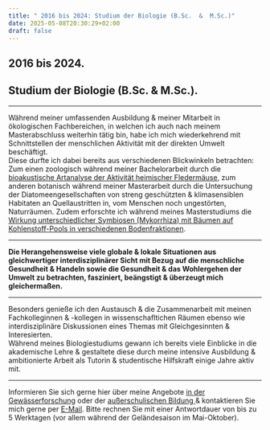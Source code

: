 ```yaml
---
title: " 2016 bis 2024: Studium der Biologie (B.Sc.  &  M.Sc.)"
date: 2025-05-08T20:30:29+02:00
draft: false
---
```

## 2016 bis 2024.  
## Studium der Biologie (B.Sc.  &  M.Sc.).  
___
  
Während meiner umfassenden Ausbildung & meiner Mitarbeit in ökologischen Fachbereichen, in welchen ich auch nach meinem Masterabschluss weiterhin tätig bin, habe ich mich wiederkehrend mit Schnittstellen der menschlichen Aktivität mit der direkten Umwelt beschäftigt.  
Diese durfte ich dabei bereits aus verschiedenen Blickwinkeln betrachten:  
Zum einen zoologisch während meiner Bachelorarbeit durch die [bioakustische Artanalyse der Aktivität heimischer Fledermäuse](https://nyctalus.com/wp-content/uploads/2021/06/Koplitz-Weissgerber_Zahn_2021_abstract.pdf), zum anderen botanisch während meiner Masterarbeit durch die Untersuchung der Diatomeengesellschaften von streng geschützten & klimasensiblen Habitaten an Quellaustritten in, vom Menschen noch ungestörten, Naturräumen.  Zudem erforschte ich während meines Masterstudiums die [Wirkung unterschiedlicher Symbiosen (Mykorrhiza) mit Bäumen auf Kohlenstoff-Pools in verschiedenen Bodenfraktionen](https://meetingorganizer.copernicus.org/EGU22/EGU22-10059.html).  

___

  
**Die Herangehensweise viele globale & lokale Situationen aus gleichwertiger interdisziplinärer Sicht mit Bezug auf die menschliche Gesundheit & Handeln sowie die Gesundheit & das Wohlergehen der Umwelt zu betrachten, fasziniert, beängstigt & überzeugt mich gleichermaßen.** 

___
  

Besonders genieße ich den Austausch & die Zusammenarbeit mit meinen Fachkolleginnen & -kollegen in wissenschafltichen Räumen ebenso wie interdisziplinäre Diskussionen eines Themas mit Gleichgesinnten & Interesierten.  
Während meines Biologiestudiums gewann ich bereits viele Einblicke in die akademische Lehre & gestaltete diese durch meine intensive Ausbildung & ambitionierte Arbeit als Tutorin & studentische Hilfskraft einige Jahre aktiv mit.  

___

Informieren Sie sich gerne hier über meine Angebote [in der Gewässerforschung](/limnologie/) oder der [außerschulischen Bildung ](/wisskomm/) & kontaktieren Sie mich gerne per [E-Mail](mailto:spyingonscience@posteo.com?subject=Kontaktaufnahme%20über%20die%20Webseite%20spyingonscience.com). Bitte rechnen Sie mit einer Antwortdauer von bis zu 5 Werktagen (vor allem während der Geländesaison im Mai-Oktober).  

